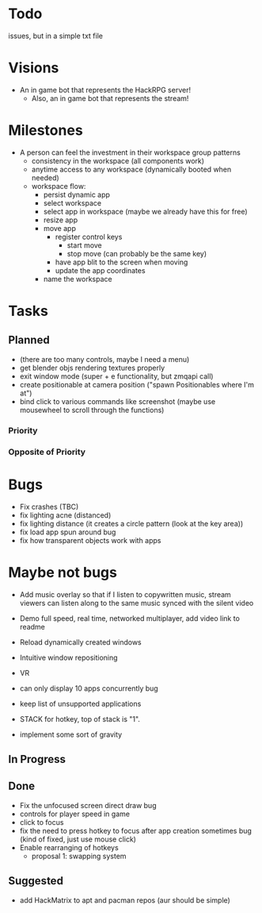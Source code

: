# Todo

issues, but in a simple txt file

# Visions
- An in game bot that represents the HackRPG server!
  - Also, an in game bot that represents the stream!

# Milestones
- A person can feel the investment in their workspace group patterns
  - consistency in the workspace (all components work)
  - anytime access to any workspace (dynamically booted when needed)
  - workspace flow:
    - persist dynamic app
    - select workspace
    * select app in workspace (maybe we already have this for free)
    - resize app
    - move app
      - register control keys
        - start move
        - stop move (can probably be the same key)
      - have app blit to the screen when moving
      - update the app coordinates
    - name the workspace


# Tasks

## Planned
- (there are too many controls, maybe I need a menu)
- get blender objs rendering textures properly
- exit window mode  (super + e functionality, but zmqapi call)
- create positionable at camera position ("spawn Positionables where I'm at")
- bind click to various commands like screenshot (maybe use mousewheel to scroll through the functions)

### Priority
### Opposite of Priority

# Bugs
- Fix crashes (TBC)
- fix lighting acne (distanced)
- fix lighting distance (it creates a circle pattern (look at the key area))
- fix load app spun around bug
- fix how transparent objects work with apps

# Maybe not bugs
- Add music overlay so that if I listen to copywritten music, stream viewers can listen along to the same music synced with the silent video
- Demo full speed, real time, networked multiplayer, add video link to readme
- Reload dynamically created windows
- Intuitive window repositioning
- VR
- can only display 10 apps concurrently bug
- keep list of unsupported applications

- STACK for hotkey, top of stack is "1".
- implement some sort of gravity

## In Progress

## Done
- Fix the unfocused screen direct draw bug
- controls for player speed in game
- click to focus
- fix the need to press hotkey to focus after app creation sometimes bug (kind of fixed, just use mouse click)
- Enable rearranging of hotkeys
  - proposal 1: swapping system

## Suggested
- add HackMatrix to apt and pacman repos (aur should be simple)
